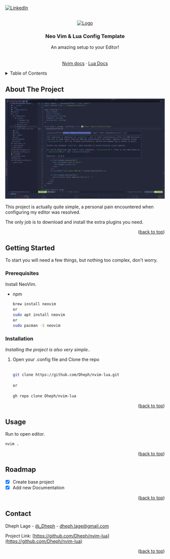 <a id="readme-top"></a>

[![LinkedIn][linkedin-shield]][linkedin-url]

<br />
<div align="center">
  <a href="https://github.com/othneildrew/Best-README-Template">
    <img src="https://mattermost.com/wp-content/uploads/2022/02/03_Neovim_Lua_Plugins@2x.png" alt="Logo" width="200">
  </a>

  <h3 align="center"> Neo Vim & Lua Config Template </h3>

  <p align="center">
    An amazing setup to your Editor!
    <br />
    <br />
    <br />
    <a href="https://neovim.io/doc/">Nvim docs</a>
    ·
    <a href="https://www.lua.org/docs.html">Lua Docs</a>
  </p>
</div>



<!-- TABLE OF CONTENTS -->
<details>
  <summary>Table of Contents</summary>
  <ol>
    <li>
      <a href="#about-the-project">About The Project</a>
    </li>
    <li>
      <a href="#getting-started">Getting Started</a>
      <ul>
        <li><a href="#prerequisites">Prerequisites</a></li>
        <li><a href="#installation">Installation</a></li>
      </ul>
    </li>
    <li><a href="#usage">Usage</a></li>
    <li><a href="#roadmap">Roadmap</a></li>
    <li><a href="#contact">Contact</a></li>
  </ol>
</details>



<!-- ABOUT THE PROJECT -->
## About The Project

[![Product Name Screen Shot][product-screenshot]](https://example.com)

This project is actually quite simple, a personal pain encountered when configuring my editor was resolved. 

The only job is to download and install the extra plugins you need.

<p align="right">(<a href="#readme-top">back to top</a>)</p>

<!-- GETTING STARTED -->
## Getting Started

To start you will need a few things, but nothing too complex, don't worry.

### Prerequisites

Install NeoVim.
* npm
  ```sh
  brew install neovim
  or
  sudo apt install neovim
  or
  sudo pacman -S neovim
  ```

### Installation

_Installing the project is also very simple.._

1. Open your .config file and Clone the repo
   ```sh
   
   git clone https://github.com/Dheph/nvim-lua.git
   
   or
   
   gh repo clone Dheph/nvim-lua
   
   ```

<p align="right">(<a href="#readme-top">back to top</a>)</p>


<!-- USAGE EXAMPLES -->
## Usage

Run to open editor.

   ```sh
   nvim .
   ```

<p align="right">(<a href="#readme-top">back to top</a>)</p>



<!-- ROADMAP -->
## Roadmap

- [x] Create base project
- [x] Add new Documentation

<p align="right">(<a href="#readme-top">back to top</a>)</p>


<!-- CONTACT -->
## Contact

Dheph Lage - [@_Dheph](https://twitter.com/your_username) - dheph.lage@gmail.com

Project Link: [https://github.com/Dheph/nvim-lua](https://github.com/Dheph/nvim-lua)

<p align="right">(<a href="#readme-top">back to top</a>)</p>


<!-- MARKDOWN LINKS & IMAGES -->
<!-- https://www.markdownguide.org/basic-syntax/#reference-style-links -->
[linkedin-shield]: https://img.shields.io/badge/-LinkedIn-black.svg?style=for-the-badge&logo=linkedin&colorB=555
[linkedin-url]: https://www.linkedin.com/in/dhepherson-ribeiro-90b991184/
[product-screenshot]: images/nvim.png
